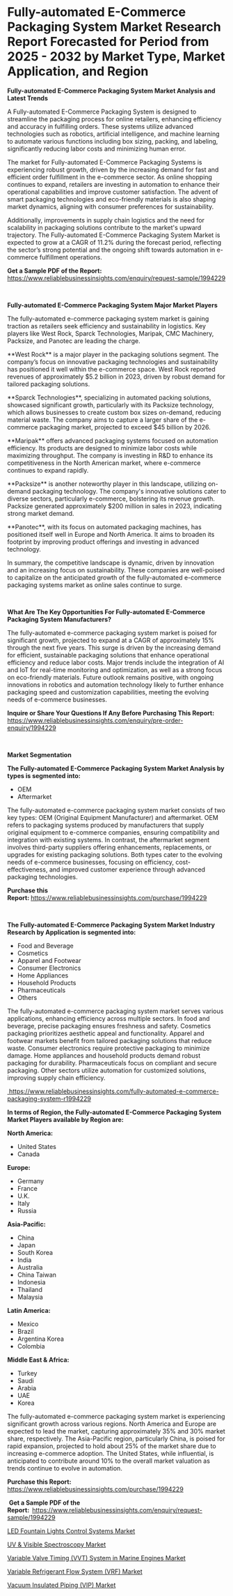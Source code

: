 <p><h1>Fully-automated E-Commerce Packaging System Market Research Report Forecasted for Period from 2025 -  2032 by Market Type, Market Application, and Region</h1></p><p><strong>Fully-automated E-Commerce Packaging System Market Analysis and Latest Trends</strong></p>
<p><p>A Fully-automated E-Commerce Packaging System is designed to streamline the packaging process for online retailers, enhancing efficiency and accuracy in fulfilling orders. These systems utilize advanced technologies such as robotics, artificial intelligence, and machine learning to automate various functions including box sizing, packing, and labeling, significantly reducing labor costs and minimizing human error.</p><p>The market for Fully-automated E-Commerce Packaging Systems is experiencing robust growth, driven by the increasing demand for fast and efficient order fulfillment in the e-commerce sector. As online shopping continues to expand, retailers are investing in automation to enhance their operational capabilities and improve customer satisfaction. The advent of smart packaging technologies and eco-friendly materials is also shaping market dynamics, aligning with consumer preferences for sustainability.</p><p>Additionally, improvements in supply chain logistics and the need for scalability in packaging solutions contribute to the market's upward trajectory. The Fully-automated E-Commerce Packaging System Market is expected to grow at a CAGR of 11.2% during the forecast period, reflecting the sector’s strong potential and the ongoing shift towards automation in e-commerce fulfillment operations.</p></p>
<p><strong>Get a Sample PDF of the Report:&nbsp;</strong> <a href="https://www.reliablebusinessinsights.com/enquiry/request-sample/1994229?utm_campaign=113&utm_medium=2&utm_source=Github&utm_content=ia&utm_term=02032025&utm_id=fully-automated-e-commerce-packaging-system">https://www.reliablebusinessinsights.com/enquiry/request-sample/1994229</a></p>
<p>&nbsp;</p>
<p><strong>Fully-automated E-Commerce Packaging System Major Market Players</strong></p>
<p><p>The fully-automated e-commerce packaging system market is gaining traction as retailers seek efficiency and sustainability in logistics. Key players like West Rock, Sparck Technologies, Maripak, CMC Machinery, Packsize, and Panotec are leading the charge.</p><p>**West Rock** is a major player in the packaging solutions segment. The company’s focus on innovative packaging technologies and sustainability has positioned it well within the e-commerce space. West Rock reported revenues of approximately $5.2 billion in 2023, driven by robust demand for tailored packaging solutions.</p><p>**Sparck Technologies**, specializing in automated packing solutions, showcased significant growth, particularly with its Packsize technology, which allows businesses to create custom box sizes on-demand, reducing material waste. The company aims to capture a larger share of the e-commerce packaging market, projected to exceed $45 billion by 2026.</p><p>**Maripak** offers advanced packaging systems focused on automation efficiency. Its products are designed to minimize labor costs while maximizing throughput. The company is investing in R&D to enhance its competitiveness in the North American market, where e-commerce continues to expand rapidly.</p><p>**Packsize** is another noteworthy player in this landscape, utilizing on-demand packaging technology. The company's innovative solutions cater to diverse sectors, particularly e-commerce, bolstering its revenue growth. Packsize generated approximately $200 million in sales in 2023, indicating strong market demand.</p><p>**Panotec**, with its focus on automated packaging machines, has positioned itself well in Europe and North America. It aims to broaden its footprint by improving product offerings and investing in advanced technology.</p><p>In summary, the competitive landscape is dynamic, driven by innovation and an increasing focus on sustainability. These companies are well-poised to capitalize on the anticipated growth of the fully-automated e-commerce packaging systems market as online sales continue to surge.</p></p>
<p>&nbsp;</p>
<p><strong>What Are The Key Opportunities For Fully-automated E-Commerce Packaging System Manufacturers?</strong></p>
<p><p>The fully-automated e-commerce packaging system market is poised for significant growth, projected to expand at a CAGR of approximately 15% through the next five years. This surge is driven by the increasing demand for efficient, sustainable packaging solutions that enhance operational efficiency and reduce labor costs. Major trends include the integration of AI and IoT for real-time monitoring and optimization, as well as a strong focus on eco-friendly materials. Future outlook remains positive, with ongoing innovations in robotics and automation technology likely to further enhance packaging speed and customization capabilities, meeting the evolving needs of e-commerce businesses.</p></p>
<p><strong>Inquire or Share Your Questions If Any Before Purchasing This Report:</strong> <a href="https://www.reliablebusinessinsights.com/enquiry/pre-order-enquiry/1994229?utm_campaign=113&utm_medium=2&utm_source=Github&utm_content=ia&utm_term=02032025&utm_id=fully-automated-e-commerce-packaging-system">https://www.reliablebusinessinsights.com/enquiry/pre-order-enquiry/1994229</a></p>
<p>&nbsp;</p>
<p><strong>Market Segmentation</strong></p>
<p><strong>The Fully-automated E-Commerce Packaging System Market Analysis by types is segmented into:</strong></p>
<p><ul><li>OEM</li><li>Aftermarket</li></ul></p>
<p><p>The fully-automated e-commerce packaging system market consists of two key types: OEM (Original Equipment Manufacturer) and aftermarket. OEM refers to packaging systems produced by manufacturers that supply original equipment to e-commerce companies, ensuring compatibility and integration with existing systems. In contrast, the aftermarket segment involves third-party suppliers offering enhancements, replacements, or upgrades for existing packaging solutions. Both types cater to the evolving needs of e-commerce businesses, focusing on efficiency, cost-effectiveness, and improved customer experience through advanced packaging technologies.</p></p>
<p><strong>Purchase this Report:&nbsp;</strong><a href="https://www.reliablebusinessinsights.com/purchase/1994229?utm_campaign=113&utm_medium=2&utm_source=Github&utm_content=ia&utm_term=02032025&utm_id=fully-automated-e-commerce-packaging-system">https://www.reliablebusinessinsights.com/purchase/1994229</a></p>
<p>&nbsp;</p>
<p><strong>The Fully-automated E-Commerce Packaging System Market Industry Research by Application is segmented into:</strong></p>
<p><ul><li>Food and Beverage</li><li>Cosmetics</li><li>Apparel and Footwear</li><li>Consumer Electronics</li><li>Home Appliances</li><li>Household Products</li><li>Pharmaceuticals</li><li>Others</li></ul></p>
<p><p>The fully-automated e-commerce packaging system market serves various applications, enhancing efficiency across multiple sectors. In food and beverage, precise packaging ensures freshness and safety. Cosmetics packaging prioritizes aesthetic appeal and functionality. Apparel and footwear markets benefit from tailored packaging solutions that reduce waste. Consumer electronics require protective packaging to minimize damage. Home appliances and household products demand robust packaging for durability. Pharmaceuticals focus on compliant and secure packaging. Other sectors utilize automation for customized solutions, improving supply chain efficiency.</p></p>
<p><a href="https://www.reliablebusinessinsights.com/fully-automated-e-commerce-packaging-system-r1994229?utm_campaign=113&utm_medium=2&utm_source=Github&utm_content=ia&utm_term=02032025&utm_id=fully-automated-e-commerce-packaging-system">&nbsp;https://www.reliablebusinessinsights.com/fully-automated-e-commerce-packaging-system-r1994229</a></p>
<p><strong>In terms of Region, the Fully-automated E-Commerce Packaging System Market Players available by Region are:</strong></p>
<p>
    <p> <strong> North America: </strong>
        <ul>
            <li>United States</li>
            <li>Canada</li>
        </ul>
        </p> 
    <p> <strong> Europe: </strong>
        <ul>
            <li>Germany</li>
            <li>France</li>
            <li>U.K.</li>
            <li>Italy</li>
            <li>Russia</li>
        </ul>
        </p> 
    <p> <strong> Asia-Pacific: </strong>
        <ul>
            <li>China</li>
            <li>Japan</li>
            <li>South Korea</li>
            <li>India</li>
            <li>Australia</li>
            <li>China Taiwan</li>
            <li>Indonesia</li>
            <li>Thailand</li>
            <li>Malaysia</li>
        </ul>
        </p> 
    <p> <strong> Latin America: </strong>
        <ul>
            <li>Mexico</li>
            <li>Brazil</li>
            <li>Argentina Korea</li>
            <li>Colombia</li>
        </ul>
        </p> 
    <p> <strong> Middle East & Africa: </strong>
        <ul>
            <li>Turkey</li>
            <li>Saudi</li>
            <li>Arabia</li>
            <li>UAE</li>
            <li>Korea</li>
        </ul>
    </p>
    </p>
<p><p>The fully-automated e-commerce packaging system market is experiencing significant growth across various regions. North America and Europe are expected to lead the market, capturing approximately 35% and 30% market share, respectively. The Asia-Pacific region, particularly China, is poised for rapid expansion, projected to hold about 25% of the market share due to increasing e-commerce adoption. The United States, while influential, is anticipated to contribute around 10% to the overall market valuation as trends continue to evolve in automation.</p></p>
<p><strong>Purchase this Report: </strong><a href="https://www.reliablebusinessinsights.com/purchase/1994229?utm_campaign=113&utm_medium=2&utm_source=Github&utm_content=ia&utm_term=02032025&utm_id=fully-automated-e-commerce-packaging-system">https://www.reliablebusinessinsights.com/purchase/1994229</a></p>
<p>&nbsp;<strong>Get a Sample PDF of the Report:&nbsp;&nbsp;</strong><a href="https://www.reliablebusinessinsights.com/enquiry/request-sample/1994229?utm_campaign=113&utm_medium=2&utm_source=Github&utm_content=ia&utm_term=02032025&utm_id=fully-automated-e-commerce-packaging-system">https://www.reliablebusinessinsights.com/enquiry/request-sample/1994229</a></p>
<p><strong></strong></p>
<p><p><a href="https://github.com/sharphadan/Market-Research-Report-List-1/blob/main/led-fountain-lights-control-systems-market.md?utm_campaign=113&utm_medium=2&utm_source=Github&utm_content=ia&utm_term=02032025&utm_id=fully-automated-e-commerce-packaging-system">LED Fountain Lights Control Systems Market</a></p><p><a href="https://github.com/chaiszepkadk/Market-Research-Report-List-1/blob/main/uv-visible-spectroscopy-market.md?utm_campaign=113&utm_medium=2&utm_source=Github&utm_content=ia&utm_term=02032025&utm_id=fully-automated-e-commerce-packaging-system">UV & Visible Spectroscopy Market</a></p><p><a href="https://github.com/ximensbisade/Market-Research-Report-List-1/blob/main/variable-valve-timing-vvt-system-in-marine-engines-market.md?utm_campaign=113&utm_medium=2&utm_source=Github&utm_content=ia&utm_term=02032025&utm_id=fully-automated-e-commerce-packaging-system">Variable Valve Timing (VVT) System in Marine Engines Market</a></p><p><a href="https://github.com/neiridionna/Market-Research-Report-List-1/blob/main/variable-refrigerant-flow-system-vrf-market.md?utm_campaign=113&utm_medium=2&utm_source=Github&utm_content=ia&utm_term=02032025&utm_id=fully-automated-e-commerce-packaging-system">Variable Refrigerant Flow System (VRF) Market</a></p><p><a href="https://github.com/oeungcolesh0/Market-Research-Report-List-1/blob/main/vacuum-insulated-piping-vip-market.md?utm_campaign=113&utm_medium=2&utm_source=Github&utm_content=ia&utm_term=02032025&utm_id=fully-automated-e-commerce-packaging-system">Vacuum Insulated Piping (VIP) Market</a></p></p>